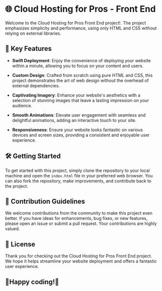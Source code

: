 # 🌐 Cloud Hosting for Pros - Front End

Welcome to the Cloud Hosting for Pros Front End project!. The project emphasizes simplicity and performance, using only HTML and CSS without relying on external libraries.

## 🚀 Key Features

- **Swift Deployment**: Enjoy the convenience of deploying your website within a minute, allowing you to focus on your content and users.

- **Custom Design**: Crafted from scratch using pure HTML and CSS, this project demonstrates the art of web design without the overhead of external dependencies.

- **Captivating Imagery**: Enhance your website's aesthetics with a selection of stunning images that leave a lasting impression on your audience.

- **Smooth Animations**: Elevate user engagement with seamless and delightful animations, adding an interactive touch to your site.

- **Responsiveness**: Ensure your website looks fantastic on various devices and screen sizes, providing a consistent and enjoyable user experience.

## 🛠️ Getting Started

To get started with this project, simply clone the repository to your local machine and open the `index.html` file in your preferred web browser. You can also fork the repository, make improvements, and contribute back to the project.

## 🤝 Contribution Guidelines

We welcome contributions from the community to make this project even better. If you have ideas for enhancements, bug fixes, or new features, please open an issue or submit a pull request. Your contributions are highly valued.

## 📄 License

Thank you for checking out the Cloud Hosting for Pros Front End project. We hope it helps streamline your website deployment and offers a fantastic user experience.

## 🌟Happy coding!🌟
